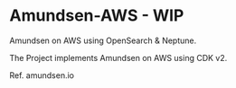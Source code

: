 # Amundsen-AWS - WIP

Amundsen on AWS using OpenSearch & Neptune.

The Project implements Amundsen on AWS using CDK v2.

Ref. amundsen.io
